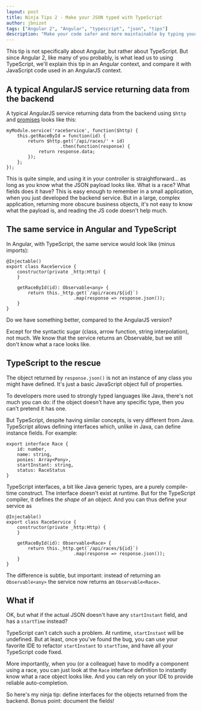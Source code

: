 ```yaml
---
layout: post
title: Ninja Tips 2 - Make your JSON typed with TypeScript
author: jbnizet
tags: ["Angular 2", "Angular", "typescript", "json", "tips"]
description: "Make your code safer and more maintainable by typing your JSON with TypeScript"
---
```


This tip is not specifically about Angular, but rather about TypeScript.
But since Angular 2, like many of you probably, is what lead us to using TypeScript,
we'll explain this tip in an Angular context, and compare it with JavaScript code
used in an AngularJS context.

## A typical AngularJS service returning data from the backend

A typical AngularJS service returning data from the backend using `$http`
and [promises](/2015/05/28/angularjs-promises/) looks like this:

    myModule.service('raceService', function($http) {
        this.getRaceById = function(id) {
            return $http.get('/api/races/' + id)
                        .then(function(response) {
                return response.data;
            });
        };
    });

This is quite simple, and using it in your controller is straightforward... as long
as you know what the JSON payload looks like. What is a race? What fields does it have?
This is easy enough to remember in a small application, when you just developed the
backend service. But in a large, complex application, returning more obscure business
objects, it's not easy to know what the payload is, and reading the JS code doesn't help
much.

## The same service in Angular and TypeScript

In Angular, with TypeScript, the same service would look like (minus imports):

    @Injectable()
    export class RaceService {
        constructor(private _http:Http) {
        }

        getRaceById(id): Observable<any> {
            return this._http.get(`/api/races/${id}`)
                             .map(response => response.json());
        }
    }

Do we have something better, compared to the AngularJS version?

Except for the syntactic sugar (class, arrow function, string interpolation),
not much. We know that the service returns an Observable, but we still don't know what a
race looks like.

## TypeScript to the rescue

The object returned by `response.json()` is not an instance of any class you might
have defined. It's just a basic JavaScript object full of properties.

To developers more used to strongly typed languages like Java, there's not much you can do:
if the object doesn't have any specific type, then you can't pretend it has one.

But TypeScript, despite having similar concepts, is very different from Java. TypeScript
allows defining interfaces which, unlike in Java, can define instance fields. For example:

    export interface Race {
        id: number,
        name: string,
        ponies: Array<Pony>,
        startInstant: string,
        status: RaceStatus
    }

TypeScript interfaces, a bit like Java generic types, are a purely compile-time construct. The interface doesn't exist at runtime. But for the TypeScript compiler, it defines the *shape* of an object. And you can thus define your service as

    @Injectable()
    export class RaceService {
        constructor(private _http:Http) {
        }

        getRaceById(id): Observable<Race> {
            return this._http.get(`/api/races/${id}`)
                             .map(response => response.json());
        }
    }

The difference is subtle, but important: instead of returning
an `Observable<any>` the service now returns an `Observable<Race>`.

## What if

OK, but what if the actual JSON doesn't have any `startInstant` field, and has a `startTime`
instead?

TypeScript can't catch such a problem. At runtime, `startInstant` will be undefined.
But at least, once you've found the bug, you can use your favorite IDE to refactor
`startInstant` to `startTime`, and have all your TypeScript code fixed.

More importantly, when you (or a colleague) have to modify a component using a race,
you can just look at the `Race` interface definition to instantly know what
a race object looks like. And you can rely on your IDE to provide reliable
auto-completion.

So here's my ninja tip: define interfaces for the objects returned from the backend. Bonus point:
document the fields!
